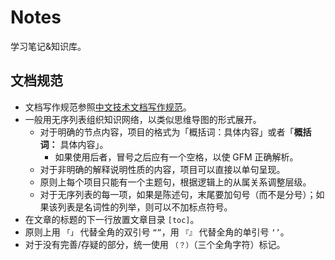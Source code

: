 # Notes
学习笔记&知识库。

## 文档规范

- 文档写作规范参照[中文技术文档写作规范](https://github.com/ruanyf/document-style-guide)。
- 一般用无序列表组织知识网络，以类似思维导图的形式展开。
  - 对于明确的节点内容，项目的格式为「概括词：具体内容」或者「**概括词：** 具体内容」。
    - 如果使用后者，冒号之后应有一个空格，以使 GFM 正确解析。
  - 对于非明确的解释说明性质的内容，项目可以直接以单句呈现。
  - 原则上每个项目只能有一个主题句，根据逻辑上的从属关系调整层级。
  - 对于无序列表的每一项，如果是陈述句，末尾要加句号（而不是分号）；如果该列表是名词性的列举，则可以不加标点符号。
- 在文章的标题的下一行放置文章目录 `[toc]`。
- 原则上用 `「」` 代替全角的双引号 `“”`，用 `『』` 代替全角的单引号 `‘’`。
- 对于没有完善/存疑的部分，统一使用 `（？）`（三个全角字符）标记。

